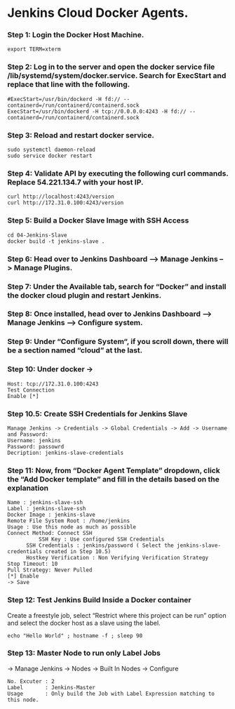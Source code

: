 Jenkins Cloud Docker Agents. 
===========================
### Step 1: Login the Docker Host Machine.
```
export TERM=xterm
```

### Step 2: Log in to the server and open the docker service file /lib/systemd/system/docker.service. Search for ExecStart and replace that line with the following.
```
#ExecStart=/usr/bin/dockerd -H fd:// --containerd=/run/containerd/containerd.sock
ExecStart=/usr/bin/dockerd -H tcp://0.0.0.0:4243 -H fd:// --containerd=/run/containerd/containerd.sock
```
### Step 3: Reload and restart docker service.
```
sudo systemctl daemon-reload
sudo service docker restart
```
### Step 4: Validate API by executing the following curl commands. Replace 54.221.134.7 with your host IP.
```
curl http://localhost:4243/version
curl http://172.31.0.100:4243/version
```  

### Step 5: Build a Docker Slave Image with SSH Access
```	  
cd 04-Jenkins-Slave
docker build -t jenkins-slave .
```   

### Step 6: Head over to Jenkins Dashboard –> Manage Jenkins –> Manage Plugins.

### Step 7: Under the Available tab, search for “Docker” and install the docker cloud plugin and restart Jenkins. 

### Step 8: Once installed, head over to Jenkins Dashboard –> Manage Jenkins –> Configure system.

### Step 9: Under “Configure System“, if you scroll down, there will be a section named “cloud” at the last.

### Step 10: Under docker -> 
```
Host: tcp://172.31.0.100:4243
Test Connection
Enable [*]
```
    
### Step 10.5: Create SSH Credentials for Jenkins Slave
```
Manage Jenkins -> Credentials -> Global Credentials -> Add -> Username and Password:
Username: jenkins
Password: passowrd 
Decription: jenkins-slave-credentials
```
### Step 11: Now, from “Docker Agent Template” dropdown, click the “Add Docker template” and fill in the details based on the explanation	

```
Name : jenkins-slave-ssh
Label : jenkins-slave-ssh			
Docker Image : jenkins-slave
Remote File System Root : /home/jenkins
Usage : Use this node as much as possible 
Connect Method: Connect SSH 
          SSH Key : Use configured SSH Credentials
	  SSH Credentials : jenkins/password ( Select the jenkins-slave-credentials created in Step 10.5)
	  Hostkey Verification : Non Verifying Verification Strategy
Stop Timeout: 10 
Pull Strategy: Never Pulled
[*] Enable
-> Save 
```
### Step 12: Test Jenkins Build Inside a Docker container
Create a freestyle job, select “Restrict where this project can be run” option and select the docker host as a slave using the label.
```
echo "Hello World" ; hostname -f ; sleep 90
```
		 
### Step 13: Master Node to run only Label Jobs 
-> Manage Jenkins -> Nodes -> Built In Nodes -> Configure
```
No. Excuter : 2 
Label       : Jenkins-Master 
Usage       : Only build the Job with Label Expression matching to this node.
```
